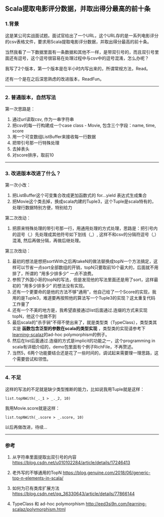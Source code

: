 ## Scala提取电影评分数据，并取出得分最高的前十条

### 1.背景

这是某公司实战面试题。面试官给出了一个URL，这个URL存的是一系列电影评分的csv表格文件，要求用Scala提取电影评分数据，并取出得分最高的前十条。

当然我看了一下数据里面有一条数据和其他不一样，是带双引号的，而且双引号里面还有逗号，这个逗号很容易在处理过程中与csv中的逗号混淆，怎么办呢？

我写了2个版本，第一个版本是在半小时内写出来的，所谓常规方法，Read。

还有一个是在之后深思熟虑的改进版本，ReadFun。

---

### 2. 普通版本，自然写法
第一次思路是：
1. 通过url读取csv, 作为一串字符串
2. 把csv的每一行构建成一个case class - Movie, 包含三个字段：name, time, score
3. 用一个可变数组ListBuffer来接收每一行数据
4. 把带引号那一行特殊处理
5. 去掉表头
6. 对score排序，取前10

---

### 3. 改进版本改进了什么？
第一次小改：
1. 把ListBuffer这个可变集合改成更加函数式的 for...yield 表达式生成集合
2. 把Movie这个类去掉，换成scala内建的Tuple3，这个Tuple是scala特有的，处理行数据特别方便，特别给力

第二次改动：
1. 把原来特殊处理的带引号那一行，用通用处理的方式处理，思路是：把引号内的逗号（,）先处理成其他符号如下划线（_）, 这样不和csv的分隔符逗号（,）混淆, 然后再做分隔，再做后继处理。

第三次改动：
1. 最初的想法是想把sortWith之后再takeN的做法替换成topN一个方法搞定，这样可以节省一点sort全部数组的开销，topN只要取前10个最大的，后面就不用排了，所谓的 "用多少排多少" 一点不浪费。
2. 参照了外国小哥的topN的写法，但是发现他的写法里面还是用了sort，这样最初的 "用多少排多少" 的想法没有实现。
3. 还有一个更要命的是他的方法不够"通用"，他自己给了一个Score的实现，我用的是Tuple3，难道要再按照他的算法写一个Tuple3的实现？这太重复代码工作量了
4. 还有一个不美的地方是，我希望直接通过list后面通过.连缀的方式来实现topN，他这个也做不到
5. 最后scala的"杀手锏"不得不使出来了，就是类型类（TypeClass），类型类其实是 **函数包含泛型的参数在scala的类型实现** ，类型类的实现请参考下[learning-scalaz](http://eed3si9n.com/learning-scalaz/polymorphism.html)的ad-hoc polymorphism的例子。
6. 然后在list后面通过.连缀的方式是implicit的功能之一，这个programming in scala有详细介绍的，demo包里面有个例子RichFile，不再赘述。
7. 当然5，6两个功能要结合还是花了一些时间的，调试起来需要理一理思路，这个需要尝试和领悟。

---

### 4. 不足
这样的写法的不足就是缺少类型推断的能力，比如说我用Tuple就是这样：
```
list.topNWith(_._1 > _._2, 10)
```
我用Movie.score就是这样：
```
list.topNWith(_.score > _.score, 10)
```

以后再做改进，待续...

---

### 参考
1. 从字符串里面提取出双引号的内容
https://blog.csdn.net/u010102284/article/details/17246413

2. 老外写的不够通用的TopN
https://blog.genuine.com/2018/06/generic-top-n-elements-in-scala/

3. 如何为已有类库扩展方法
https://blog.csdn.net/qq_36330643/article/details/77866144

4. TypeClass 和 ad-hoc polymorphism
http://eed3si9n.com/learning-scalaz/polymorphism.html